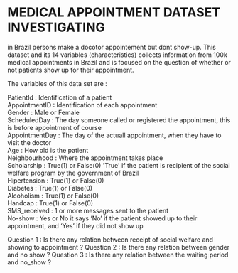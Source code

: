# MEDICAL APPOINTMENT DATASET INVESTIGATING
in Brazil persons make a docotor appointement but dont show-up. This dataset and its 14 variables (characteristics) collects information from 100k medical appointments in Brazil and is focused on the question of whether or not patients show up for their appointment. 

The variables of this data set are : 

PatientId : Identification of a patient <br>
AppointmentID : Identification of each appointment <br>
Gender : Male or Female <br>
ScheduledDay : The day someone called or registered the appointment, this is before appointment of course <br>
AppointmentDay : The day of the actuall appointment, when they have to visit the doctor <br>
Age : How old is the patient <br>
Neighbourhood : Where the appointment takes place <br>
Scholarship : True(1) or False(0) 'True' if the patient is recipient of the social welfare program by the government of Brazil <br>
Hipertension : True(1) or False(0) <br>
Diabetes : True(1) or False(0) <br>
Alcoholism : True(1) or False(0) <br>
Handcap : True(1) or False(0) <br>
SMS_received : 1 or more messages sent to the patient <br> 
No-show : Yes or No it says ‘No’ if the patient showed up to their appointment, and ‘Yes’ if they did not show up <br>

Question 1 : Is there any relation between receipt of social welfare and showing to appointment ?
Question 2 : Is there any relation between gender and no show ?
Question 3 : Is there any relation between the waiting period and no_show ?
